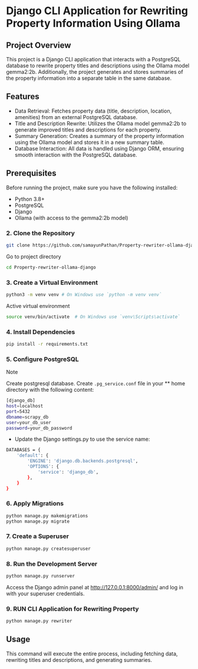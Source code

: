 # Django CLI Application for Rewriting Property Information Using Ollama

## Project Overview

This project is a Django CLI application that interacts with a PostgreSQL database to rewrite property titles and descriptions using the Ollama model gemma2:2b. Additionally, the project generates and stores summaries of the property information into a separate table in the same database.

## Features

- Data Retrieval: Fetches property data (title, description, location, amenities) from an external PostgreSQL database.
- Title and Description Rewrite: Utilizes the Ollama model gemma2:2b to generate improved titles and descriptions for each property.
- Summary Generation: Creates a summary of the property information using the Ollama model and stores it in a new summary table.
- Database Interaction: All data is handled using Django ORM, ensuring smooth interaction with the PostgreSQL database.

## Prerequisites
Before running the project, make sure you have the following installed:

- Python 3.8+
- PostgreSQL
- Django 
- Ollama (with access to the gemma2:2b model)



### 2. Clone the Repository

```bash
git clone https://github.com/samayunPathan/Property-rewriter-ollama-django.git
```
Go to project directory
``` bash
cd Property-rewriter-ollama-django
```
### 3. Create a Virtual Environment
```bash
python3 -m venv venv # On Windows use `python -m venv venv`
```
Active virtual environment
```bash
source venv/bin/activate  # On Windows use `venv\Scripts\activate`
```

### 4. Install Dependencies
``` bash 
pip install -r requirements.txt
```
### 5. Configure PostgreSQL

> [!NOTE]
> Create postgresql database.
> Create `.pg_service.conf` file in your ** home directory with the following content:

```bash
[django_db]
host=localhost
port=5432
dbname=scrapy_db
user=your_db_user
password=your_db_password
```
- Update the Django settings.py to use the service name:
``` bash 
DATABASES = {
    'default': {
        'ENGINE': 'django.db.backends.postgresql',
        'OPTIONS': {
            'service': 'django_db',
        },
    }
}
```

### 6. Apply Migrations
``` bash
python manage.py makemigrations
python manage.py migrate
```
### 7. Create a Superuser
```bash
python manage.py createsuperuser
```
### 8. Run the Development Server
```bash 
python manage.py runserver
```
Access the Django admin panel at http://127.0.0.1:8000/admin/ and log in with your superuser credentials.

### 9. RUN CLI Application for Rewriting Property
```bash
python manage.py rewriter
```

## Usage
This command will execute the entire process, including fetching data, rewriting titles and descriptions, and generating summaries.
